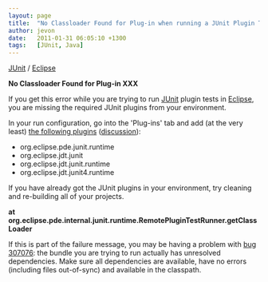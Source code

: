 ```yaml
---
layout: page
title:  "No Classloader Found for Plug-in when running a JUnit Plugin Test"
author: jevon
date:   2011-01-31 06:05:10 +1300
tags:   [JUnit, Java]
---
```


[JUnit](junit.md) / [Eclipse](Eclipse.md)

**No Classloader Found for Plug-in XXX**

If you get this error while you are trying to run [JUnit](junit.md) plugin tests in [Eclipse](Eclipse.md), you are missing the required JUnit plugins from your environment.

In your run configuration, go into the 'Plug-ins' tab and add (at the very least) <a href="https://bugs.eclipse.org/bugs/show_bug.cgi?id=216946#c2">the following plugins</a> (<a href="http://dev.eclipse.org/newslists/news.eclipse.tools.jdt/msg23502.html">discussion</a>):

* org.eclipse.pde.junit.runtime
* org.eclipse.jdt.junit
* org.eclipse.jdt.junit.runtime
* org.eclipse.jdt.junit4.runtime

If you have already got the JUnit plugins in your environment, try cleaning and re-building all of your projects.

**at org.eclipse.pde.internal.junit.runtime.RemotePluginTestRunner.getClassLoader**

If this is part of the failure message, you may be having a problem with <a href="https://bugs.eclipse.org/bugs/show_bug.cgi?id=307076">bug 307076</a>: the bundle you are trying to run actually has unresolved dependencies. Make sure all dependencies are available, have no errors (including files out-of-sync) and available in the classpath.
